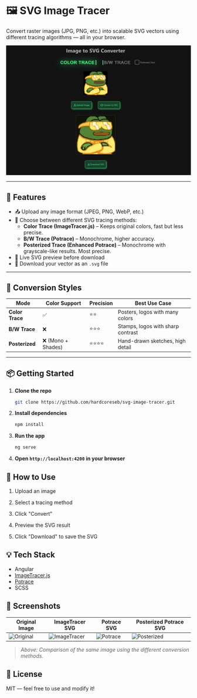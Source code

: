 # 🖼️ SVG Image Tracer

Convert raster images (JPG, PNG, etc.) into scalable SVG vectors using different tracing algorithms — all in your browser.

![Preview](./src/assets/preview_svg_converter.png) <!-- Optional: replace with actual screenshot path -->

---

## 🚀 Features

- 📤 Upload any image format (JPEG, PNG, WebP, etc.)
- 🎨 Choose between different SVG tracing methods:
  - **Color Trace (ImageTracer.js)** – Keeps original colors, fast but less precise.
  - **B/W Trace (Potrace)** – Monochrome, higher accuracy.
  - **Posterized Trace (Enhanced Potrace)** – Monochrome with grayscale-like results. Most precise.
- 🔁 Live SVG preview before download
- 💾 Download your vector as an `.svg` file

---

## 🧪 Conversion Styles

| Mode             | Color Support | Precision | Best Use Case                     |
|------------------|---------------|-----------|-----------------------------------|
| **Color Trace**  | ✅             | ⭐⭐        | Posters, logos with many colors   |
| **B/W Trace**    | ❌             | ⭐⭐⭐      | Stamps, logos with sharp contrast |
| **Posterized**   | ❌ (Mono + Shades) | ⭐⭐⭐⭐ | Hand-drawn sketches, high detail |

---

## 📦 Getting Started

1. **Clone the repo**  
   ```bash
   git clone https://github.com/hardcoreseb/svg-image-tracer.git

2. **Install dependencies**
    ```bash
    npm install

3. **Run the app**
    ```bash
    ng serve

4. **Open `http://localhost:4200` in your browser**

## 📂 How to Use

1. Upload an image

2. Select a tracing method

3. Click "Convert"

4. Preview the SVG result

5. Click "Download" to save the SVG

## 💡 Tech Stack

- Angular
- [ImageTracer.js](https://github.com/jankovicsandras/imagetracerjs)
- [Potrace](https://www.npmjs.com/package/potrace)
- SCSS

## 📸 Screenshots

| Original Image | ImageTracer SVG | Potrace SVG | Posterized Potrace SVG |
|----------------|------------------|-------------|--------------------------|
| ![Original](./src/assets/old_rich_pepe.jpg) | ![ImageTracer](https://cdn.rawgit.com/hardcoreseb/img-to-svg-converter/main/src/assets/old_rich_pepe.svg) | ![Potrace](./src/assets/old_rich_pepe_bw.svg) | ![Posterized](./src/assets/old_rich_pepe_posterized.svg) |

> _Above: Comparison of the same image using the different conversion methods._



## 📄 License
MIT — feel free to use and modify it!